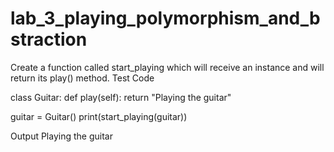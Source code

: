 # lab_3_playing_polymorphism_and_bstraction
Create a function called start_playing which will receive an instance and will return its play() method.
Test Code

class Guitar:
    def play(self):
        return "Playing the guitar"

guitar = Guitar()
print(start_playing(guitar))

Output
Playing the guitar
